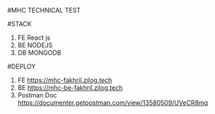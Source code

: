 #MHC TECHNICAL TEST

#STACK
1. FE React js
2. BE NODEJS
3. DB MONGODB

#DEPLOY
1. FE https://mhc-fakhril.zilog.tech
2. BE https://mhc-be-fakhril.zilog.tech
3. Postman Doc https://documenter.getpostman.com/view/13580509/UVeCR8mq